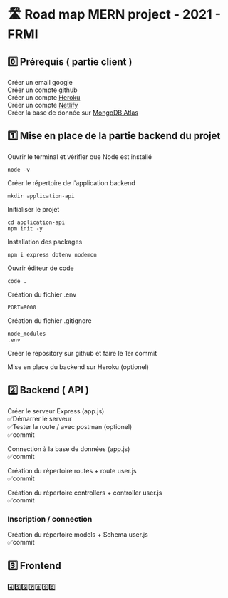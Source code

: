 # 🛣️ Road map MERN project - 2021 - FRMI

## 0️⃣ Prérequis ( partie client )

Créer un email google  
Créer un compte github  
Créer un compte [Heroku](https://www.heroku.com/)  
Créer un compte [Netlify](https://www.netlify.com/)  
Créer la base de donnée sur [MongoDB Atlas](https://www.mongodb.com/)

## 1️⃣ Mise en place de la partie backend du projet

Ouvrir le terminal et vérifier que Node est installé

`node -v`

Créer le répertoire de l'application backend

`mkdir application-api`

Initialiser le projet

`cd application-api`  
`npm init -y`

Installation des packages

`npm i express dotenv nodemon`

Ouvrir éditeur de code

`code .`

Création du fichier .env

```
PORT=8000
```

Création du fichier .gitignore

```
node_modules
.env
```

Créer le repository sur github et faire le 1er commit

Mise en place du backend sur Heroku (optionel)

## 2️⃣ Backend ( API )

Créer le serveur Express (app.js)  
✅Démarrer le serveur  
✅Tester la route / avec postman (optionel)  
✅commit

Connection à la base de données (app.js)  
✅commit

Création du répertoire routes + route user.js  
✅commit

Création du répertoire controllers + controller user.js  
✅commit

### Inscription / connection

Création du répertoire models + Schema user.js  
✅commit

## 3️⃣ Frontend

4️⃣5️⃣6️⃣7️⃣8️⃣9️⃣0️⃣
